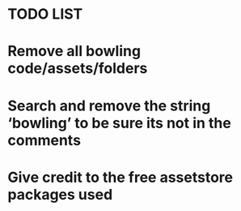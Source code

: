 
TODO LIST
=====================================

# Remove all bowling code/assets/folders
# Search and remove the string ‘bowling’ to be sure its not in the comments
# Give credit to the free assetstore packages used